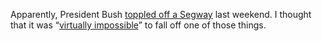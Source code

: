 Apparently, President Bush [toppled off a
Segway](http://www.usatoday.com/tech/news/2003-06-13-bush-segway_x.htm)
last weekend. I thought that it was “[virtually
impossible](http://www.wired.com/news/gizmos/0,1452,48788,00.html)” to
fall off one of those things.
